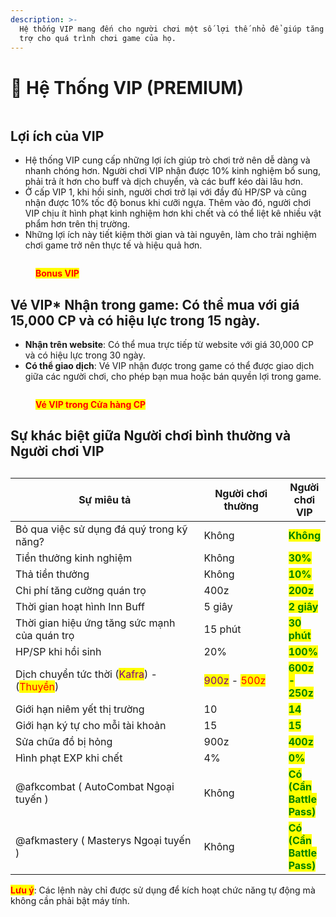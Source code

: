 ```yaml
---
description: >-
  Hệ thống VIP mang đến cho người chơi một số lợi thế nhỏ để giúp tăng tốc và hỗ
  trợ cho quá trình chơi game của họ.
---
```


# 👑 Hệ Thống VIP (PREMIUM)

<figure><img src="../.gitbook/assets/image (143).png" alt=""><figcaption></figcaption></figure>

## **Lợi ích của VIP**

* Hệ thống VIP cung cấp những lợi ích giúp trò chơi trở nên dễ dàng và nhanh chóng hơn. Người chơi VIP nhận được 10% kinh nghiệm bổ sung, phải trả ít hơn cho buff và dịch chuyển, và các buff kéo dài lâu hơn.
* Ở cấp VIP 1, khi hồi sinh, người chơi trở lại với đầy đủ HP/SP và cũng nhận được 10% tốc độ bonus khi cưỡi ngựa. Thêm vào đó, người chơi VIP chịu ít hình phạt kinh nghiệm hơn khi chết và có thể liệt kê nhiều vật phẩm hơn trên thị trường.
* Những lợi ích này tiết kiệm thời gian và tài nguyên, làm cho trải nghiệm chơi game trở nên thực tế và hiệu quả hơn.

<figure><img src="../.gitbook/assets/vvv.png" alt=""><figcaption><p><mark style="color:red;"><strong>Bonus VIP</strong></mark></p></figcaption></figure>

## Vé VIP\* **Nhận trong game**: Có thể mua với giá 15,000 CP và có hiệu lực trong 15 ngày.

* **Nhận trên website**: Có thể mua trực tiếp từ website với giá 30,000 CP và có hiệu lực trong 30 ngày.
* **Có thể giao dịch**: Vé VIP nhận được trong game có thể được giao dịch giữa các người chơi, cho phép bạn mua hoặc bán quyền lợi trong game.

<figure><img src="../.gitbook/assets/1v1.png" alt=""><figcaption><p><mark style="color:red;"><strong>Vé VIP trong Cửa hàng CP</strong></mark></p></figcaption></figure>

## Sự khác biệt giữa Người chơi bình thường và Người chơi VIP

##

<table><thead><tr><th width="390">Sự miêu tả</th><th width="155">Người chơi thường</th><th>Người chơi VIP</th></tr></thead><tbody><tr><td>Bỏ qua việc sử dụng đá quý trong kỹ năng?</td><td>Không</td><td><mark style="color:green;"><strong>Không</strong></mark></td></tr><tr><td>Tiền thưởng kinh nghiệm</td><td>Không</td><td><mark style="color:green;"><strong>30%</strong></mark></td></tr><tr><td>Thả tiền thưởng</td><td>Không</td><td><mark style="color:green;"><strong>10%</strong></mark></td></tr><tr><td>Chi phí tăng cường quán trọ</td><td>400z</td><td><mark style="color:green;"><strong>200z</strong></mark></td></tr><tr><td>Thời gian hoạt hình Inn Buff</td><td>5 giây</td><td><mark style="color:green;"><strong>2 giây</strong></mark></td></tr><tr><td>Thời gian hiệu ứng tăng sức mạnh của quán trọ</td><td>15 phút </td><td><mark style="color:green;"><strong>30 phút</strong></mark> </td></tr><tr><td>HP/SP khi hồi sinh</td><td>20%</td><td><mark style="color:green;"><strong>100%</strong></mark></td></tr><tr><td>Dịch chuyển tức thời (<mark style="color:purple;">Kafra</mark>) - (<mark style="color:red;">Thuyền</mark>)</td><td><mark style="color:purple;">900z</mark> - <mark style="color:red;">500z</mark></td><td><mark style="color:green;"><strong>600z - 250z</strong></mark></td></tr><tr><td>Giới hạn niêm yết thị trường</td><td>10</td><td><mark style="color:green;"><strong>14</strong></mark></td></tr><tr><td>Giới hạn ký tự cho mỗi tài khoản</td><td>15</td><td><mark style="color:green;"><strong>15</strong></mark></td></tr><tr><td>Sửa chữa đồ bị hỏng</td><td>900z</td><td><mark style="color:green;"><strong>400z</strong></mark></td></tr><tr><td>Hình phạt EXP khi chết</td><td>4%</td><td><mark style="color:green;"><strong>0%</strong></mark></td></tr><tr><td>@afkcombat ( AutoCombat Ngoại tuyến )</td><td>Không</td><td><mark style="color:green;"><strong>Có (Cần Battle Pass)</strong></mark></td></tr><tr><td>@afkmastery ( Masterys Ngoại tuyến )</td><td>Không</td><td><mark style="color:green;"><strong>Có (Cần Battle Pass)</strong></mark></td></tr></tbody></table>

<mark style="color:red;">**Lưu ý**</mark>: Các lệnh này chỉ được sử dụng để kích hoạt chức năng tự động mà không cần phải bật máy tính.
